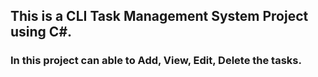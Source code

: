 ## This is a CLI Task Management System Project using C#.
### In this project can able to Add, View, Edit, Delete the tasks.